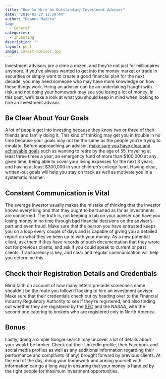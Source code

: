 ```yaml
---
title: "How to Hire an Outstanding Investment Adviser"
date: "2016-03-27 12:39:44"
author: "Deanna Madera"
tag:
  - General
categories:
  - Investing
description: ""
layout: post
image: invest-advisor.jpg
---
```


Investment advisors are a dime a dozen, and they’re not just for millionaires anymore. If you’ve always wanted to get into the money market or trade in securities or simply want to create a good financial plan for the next decade, you may need someone who may have more knowledge on how these things work. Hiring an adviser can be an undertaking fraught with risk, and not doing your homework may see you losing a lot of money. In this post, we’ll take a look at what you should keep in mind when looking to hire an investment advisor.

## Be Clear About Your Goals

A lot of people get into investing because they know two or three of their friends and family doing it. This kind of thinking may get you in trouble in no time because your goals may not be the same as the people you’re trying to emulate. Before approaching an adviser, [make sure you have clear and achievable goals](https://www.wellsfargo.com/financial-education/investing/achieve-financial-goals/) such as wanting to retire by the age of 55, traveling at least three times a year, an emergency fund of more than $100,000 at any given time, being able to cover your living expenses for the next 3 years, and having at least $300,000 in your children’s college fund. Having clear, written-out goals will help you stay on track as well as motivate you in a systematic manner.

## Constant Communication is Vital

The average investor usually makes the mistake of thinking that the investor knows everything and that they ought to be trusted as far as investments are concerned. The truth is, not keeping a tab on your adviser can have you losing money in no time through bad financial decisions on the adviser’s part and even fraud. Make sure that the person you have entrusted keeps you on a loop every couple of days and is capable of giving you a detailed report on what they’ve been up to with your money. As a new potential client, ask them if they have records of such documentation that they wrote out for previous clients, and ask if you could speak to current or past clients. Transparency is key, and clear and regular communication will help you determine this.

## Check their Registration Details and Credentials

Blind faith on account of how many letters precede someone’s name shouldn’t be the route you follow if looking to hire an investment adviser. Make sure that their credentials check out by heading over to the Financial Industry Regulatory Authority to see if they’re registered, and also finding out whether they are registered by the [SEC](https://www.sec.gov/) and the NASAA, with the second one catering to brokers who are registered only in North America.

## Bonus

Lastly, doing a simple Google search may uncover a lot of details about your would-be broker. Check out their LinkedIn profile, their Facebook and social media profiles as well as any additional information regarding their performance and complaints (if any) brought forward by previous clients. At the end of the day, doing your homework and arming yourself with information can go a long way in ensuring that your money is handled by the right people for maximum investment opportunities.

